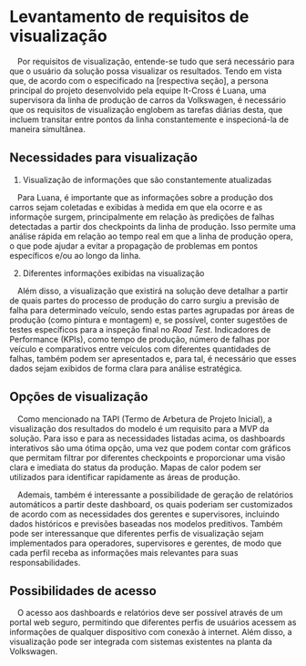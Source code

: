 # Levantamento de requisitos de visualização 

&emsp;Por requisitos de visualização, entende-se tudo que será necessário para que o usuário da solução possa visualizar os resultados. Tendo em vista que, de acordo com o especificado na [respectiva seção], a persona principal do projeto desenvolvido pela equipe It-Cross é Luana, uma supervisora da linha de produção de carros da Volkswagen, é necessário que os requisitos de visualização englobem as tarefas diárias desta, que incluem transitar entre pontos da linha constantemente e inspecioná-la de maneira simultânea.

## Necessidades para visualização

1. Visualização de informações que são constantemente atualizadas

&emsp;Para Luana, é importante que as informações sobre a produção dos carros sejam coletadas e exibidas à medida em que ela ocorre e as informaçõe surgem, principalmente em relação às predições de falhas detectadas a partir dos checkpoints da linha de produção. Isso permite uma análise rápida em relação ao tempo real em que a linha de produção opera, o que pode ajudar a evitar a propagação de problemas em pontos específicos e/ou ao longo da linha.

2. Diferentes informações exibidas na visualização

&emsp;Além disso, a visualização que existirá na solução deve detalhar a partir de quais partes do processo de produção do carro surgiu a previsão de falha para determinado veículo, sendo estas partes agrupadas por áreas de produção (como pintura e montagem) e, se possível, conter sugestões de testes específicos para a inspeção final no *Road Test*. Indicadores de Performance (KPIs), como tempo de produção, número de falhas por veículo e comparativos entre veículos com diferentes quantidades de falhas, também podem ser apresentados e, para tal, é necessário que esses dados sejam exibidos de forma clara para análise estratégica. 

## Opções de visualização

&emsp;Como mencionado na TAPI (Termo de Arbetura de Projeto Inicial), a visualização dos resultados do modelo é um requisito para a MVP da solução. Para isso e para as necessidades listadas acima, os dashboards interativos são uma ótima opção, uma vez que podem contar com gráficos que permitam filtrar por diferentes checkpoints e proporcionar uma visão clara e imediata do status da produção. Mapas de calor podem ser utilizados para identificar rapidamente as áreas de produção. 

&emsp;Ademais, também é interessante a possibilidade de geração de relatórios automáticos a partir deste dashboard, os quais poderiam ser customizados de acordo com as necessidades dos gerentes e supervisores, incluindo dados históricos e previsões baseadas nos modelos preditivos. Também pode ser interessanque que diferentes perfis de visualização sejam implementados para operadores, supervisores e gerentes, de modo que cada perfil receba as informações mais relevantes para suas responsabilidades.

## Possibilidades de acesso

&emsp;O acesso aos dashboards e relatórios deve ser possível através de um portal web seguro, permitindo que diferentes perfis de usuários acessem as informações de qualquer dispositivo com conexão à internet. Além disso, a visualização pode ser integrada com sistemas existentes na planta da Volkswagen.